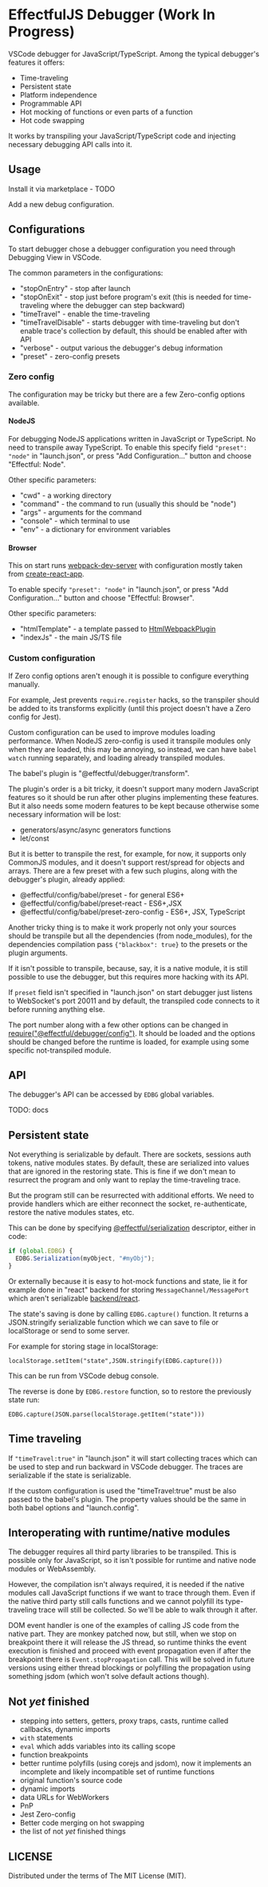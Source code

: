 # EffectfulJS Debugger (Work In Progress)

VSCode debugger for JavaScript/TypeScript. Among the typical debugger's features it offers:

- Time-traveling
- Persistent state
- Platform independence
- Programmable API
- Hot mocking of functions or even parts of a function
- Hot code swapping

It works by transpiling your JavaScript/TypeScript code and injecting necessary debugging API calls into it.

## Usage

Install it via marketplace - TODO

Add a new debug configuration.

## Configurations

To start debugger chose a debugger configuration you need through Debugging View in VSCode.

The common parameters in the configurations:

- "stopOnEntry" - stop after launch
- "stopOnExit" - stop just before program's exit (this is needed for time-traveling where the debugger can step backward)
- "timeTravel" - enable the time-traveling
- "timeTravelDisable" - starts debugger with time-traveling but don't enable trace's collection by default, this should be enabled after with API
- "verbose" - output various the debugger's debug information
- "preset" - zero-config presets

### Zero config

The configuration may be tricky but there are a few Zero-config options available.

#### NodeJS

For debugging NodeJS applications written in JavaScript or TypeScript. No need to transpile away TypeScript. To enable this specify field `"preset": "node"` in "launch.json", or press "Add Configuration..." button and choose "Effectful: Node".

Other specific parameters:

- "cwd" - a working directory
- "command" - the command to run (usually this should be "node")
- "args" - arguments for the command
- "console" - which terminal to use
- "env" - a dictionary for environment variables

#### Browser

This on start runs [webpack-dev-server](https://webpack.js.org/configuration/dev-server/) with configuration mostly taken from [create-react-app](https://github.com/facebook/create-react-app).

To enable specify `"preset": "node"` in "launch.json", or press "Add Configuration..." button and choose "Effectful: Browser".

Other specific parameters:

- "htmlTemplate" - a template passed to [HtmlWebpackPlugin](https://webpack.js.org/plugins/html-webpack-plugin/)
- "indexJs" - the main JS/TS file

### Custom configuration

If Zero config options aren't enough it is possible to configure everything manually.

For example, Jest prevents `require.register` hacks, so the transpiler should be added to its transforms explicitly (until this project doesn't have a Zero config for Jest).

Custom configuration can be used to improve modules loading performance. When NodeJS zero-config is used it transpile modules only when they are loaded, this may be annoying, so instead, we can have `babel watch` running separately, and loading already transpiled modules.

The babel's plugin is "@effectful/debugger/transform".

The plugin's order is a bit tricky, it doesn't support many modern JavaScript features so it should be run after other plugins implementing these features. But it also needs some modern features to be kept because otherwise some necessary information will be lost:

- generators/async/async generators functions
- let/const

But it is better to transpile the rest, for example, for now, it supports only CommonJS modules, and it doesn't support rest/spread for objects and arrays. There are a few preset with a few such plugins, along with the debugger's plugin, already applied:

- @effectful/config/babel/preset - for general ES6+
- @effectful/config/babel/preset-react - ES6+,JSX
- @effectful/config/babel/preset-zero-config - ES6+, JSX, TypeScript

Another tricky thing is to make it work properly not only your sources should be transpile but all the dependencies (from node_modules), for the dependencies compilation pass `{"blackbox": true}` to the presets or the plugin arguments.

If it isn't possible to transpile, because, say, it is a native module, it is still possible to use the debugger, but this requires more hacking with its API.

If `preset` field isn't specified in "launch.json" on start debugger just listens to WebSocket's port 20011 and by default, the transpiled code connects to it before running anything else.

The port number along with a few other options can be changed in [require("@effectful/debugger/config")](../debugger/src/config.ts). It should be loaded and the options should be changed before the runtime is loaded, for example using some specific not-transpiled module.

## API

The debugger's API can be accessed by `EDBG` global variables.

TODO: docs

## Persistent state

Not everything is serializable by default. There are sockets, sessions auth tokens, native modules states. By default, these are serialized into values that are ignored in the restoring state. This is fine if we don't mean to resurrect the program and only want to replay the time-traveling trace.

But the program still can be resurrected with additional efforts. We need to provide handlers which are either reconnect the socket, re-authenticate, restore the native modules states, etc.

This can be done by specifying [@effectful/serialization](../serialization) descriptor, either in code:

```javascript
if (global.EDBG) {
  EDBG.Serialization(myObject, "#myObj");
}
```

Or externally because it is easy to hot-mock functions and state, lie it for example done in "react" backend for storing `MessageChannel/MessagePort` which aren't serializable [backend/react](../debugger/src/backends/react.ts).

The state's saving is done by calling `EDBG.capture()` function. It returns a JSON.stringify serializable function which we can save to file or localStorage or send to some server.

For example for storing stage in localStorage:

```
localStorage.setItem("state",JSON.stringify(EDBG.capture()))
```

This can be run from VSCode debug console.

The reverse is done by `EDBG.restore` function, so to restore the previously state run:

```
EDBG.capture(JSON.parse(localStorage.getItem("state")))
```

## Time traveling

If `"timeTravel:true"` in "launch.json" it will start collecting traces which can be used to step and run backward in VSCode debugger. The traces are serializable if the state is serializable.

If the custom configuration is used the "timeTravel:true" must be also passed to the babel's plugin. The property values should be the same in both babel options and "launch.config".

## Interoperating with runtime/native modules

The debugger requires all third party libraries to be transpiled. This is possible only for JavaScript, so it isn't possible for runtime and native node modules or WebAssembly.

However, the compilation isn't always required, it is needed if the native modules call JavaScript functions if we want to trace through them. Even if the native third party still calls functions and we cannot polyfill its type-traveling trace will still be collected. So we'll be able to walk through it after.

DOM event handler is one of the examples of calling JS code from the native part. They are monkey patched now, but still, when we stop on breakpoint there it will release the JS thread, so runtime thinks the event execution is finished and proceed with event propagation even if after the breakpoint there is `Event.stopPropagation` call. This will be solved in future versions using either thread blockings or polyfilling the propagation using something jsdom (which won't solve default actions though).

## Not _yet_ finished

- stepping into setters, getters, proxy traps, casts,
  runtime called callbacks, dynamic imports
- `with` statements
- `eval` which adds variables into its calling scope
- function breakpoints
- better runtime polyfills (using corejs and jsdom), now it implements an incomplete and likely incompatible set of runtime functions
- original function's source code
- dynamic imports
- data URLs for WebWorkers
- PnP
- Jest Zero-config
- Better code merging on hot swapping
- the list of not _yet_ finished things

## LICENSE

Distributed under the terms of The MIT License (MIT).

